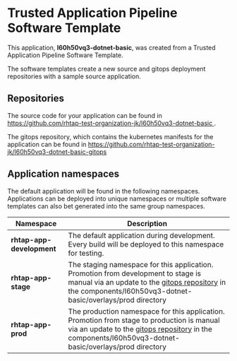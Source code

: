 # Trusted Application Pipeline Software Template

This application, **l60h50vq3-dotnet-basic**, was created from a Trusted Application Pipeline Software Template.

The software templates create a new source and gitops deployment repositories with a sample source application. 

## Repositories

The source code for your application can be found in [https://github.com/rhtap-test-organization-jk/l60h50vq3-dotnet-basic ](https://github.com/rhtap-test-organization-jk/l60h50vq3-dotnet-basic ).
 
The gitops repository, which contains the kubernetes manifests for the application can be found in 
[https://github.com/rhtap-test-organization-jk/l60h50vq3-dotnet-basic-gitops ](https://github.com/rhtap-test-organization-jk/l60h50vq3-dotnet-basic-gitops ) 

## Application namespaces 

The default application will be found in the following namespaces. Applications can be deployed into unique namespaces or multiple software templates can also bet generated into the same group namespaces.  

|  Namespace   |  Description   |  
| -------- | -------- |   
| **rhtap-app-development** | The default application during development. Every build will be deployed to this namespace for testing. | 
| **rhtap-app-stage** | The staging namespace for this application. Promotion from development to stage is manual via an update to the [gitops repository](https://github.com/rhtap-test-organization-jk/l60h50vq3-dotnet-basic-gitops ) in the components/l60h50vq3-dotnet-basic/overlays/prod directory |  
| **rhtap-app-prod** | The production namespace for this application. Promotion from stage to production is manual via an update to the [gitops repository](https://github.com/rhtap-test-organization-jk/l60h50vq3-dotnet-basic-gitops ) in the components/l60h50vq3-dotnet-basic/overlays/prod directory | 